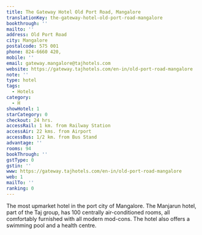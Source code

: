 ```yaml
---
title: The Gateway Hotel Old Port Road, Mangalore
translationKey: the-gateway-hotel-old-port-road-mangalore
bookthrough: ''
mailto: ''
address: Old Port Road
city: Mangalore
postalcode: 575 001
phone: 824-6660 420,
mobile: ''
email: gateway.mangalore@tajhotels.com
website: https://gateway.tajhotels.com/en-in/old-port-road-mangalore
note: ''
type: hotel
tags:
  - Hotels
category:
  - H
showHotel: 1
starCategory: 0
checkout: 24 hrs.
accessRail: 1 km. from Railway Station
accessAir: 22 kms. from Airport
accessBus: 1/2 km. from Bus Stand
advantage: ''
rooms: 94
bookThrough: ''
gstType: 0
gstin: ''
www: https://gateway.tajhotels.com/en-in/old-port-road-mangalore
web: 1
mailTo: ''
ranking: 0
---
```







The most upmarket hotel in the port city of Mangalore. The Manjarun hotel, part of the Taj group, has 100 centrally air-conditioned rooms, all  comfortably furnished with all modern mod-cons. The hotel also offers a swimming pool and a health centre.